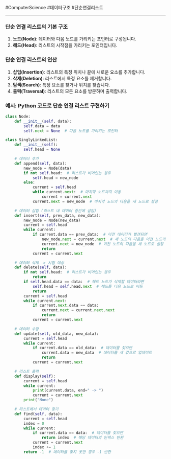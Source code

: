 #ComputerScience #데이터구조 #단순연결리스트 

---

### 단순 연결 리스트의 기본 구조

1. **노드(Node)**: 데이터와 다음 노드를 가리키는 포인터로 구성됩니다.
2. **헤드(Head)**: 리스트의 시작점을 가리키는 포인터입니다.

### 단순 연결 리스트의 연산

1. **삽입(Insertion)**: 리스트의 특정 위치나 끝에 새로운 요소를 추가합니다.
2. **삭제(Deletion)**: 리스트에서 특정 요소를 제거합니다.
3. **탐색(Search)**: 특정 요소를 찾거나 위치를 찾습니다.
4. **출력(Traversal)**: 리스트의 모든 요소를 방문하며 출력합니다.

### 예시: Python 코드로 단순 연결 리스트 구현하기

```python
class Node:
    def __init__(self, data):
        self.data = data
        self.next = None  # 다음 노드를 가리키는 포인터

class SinglyLinkedList:
    def __init__(self):
        self.head = None

    # 데이터 추가
    def append(self, data):
        new_node = Node(data)
        if not self.head:  # 리스트가 비어있는 경우
            self.head = new_node
        else:
            current = self.head
            while current.next:  # 마지막 노드까지 이동
                current = current.next
            current.next = new_node  # 마지막 노드의 다음을 새 노드로 설정

    # 데이터 삽입 (리스트 내 데이터 중간에 삽입)
    def insert(self, prev_data, new_data):
        new_node = Node(new_data)
        current = self.head
        while current:
            if current.data == prev_data:  # 이전 데이터가 발견되면
                new_node.next = current.next  # 새 노드의 다음을 이전 노드의 다음으로 설정
                current.next = new_node  # 이전 노드의 다음을 새 노드로 설정
                return
            current = current.next

    # 데이터 삭제 -> 시험 예상
    def delete(self, data):
        if not self.head:  # 리스트가 비어있는 경우
            return
        if self.head.data == data:  # 헤드 노드가 삭제할 데이터라면
            self.head = self.head.next  # 헤드를 다음 노드로 이동
            return
        current = self.head
        while current.next:
            if current.next.data == data: 
                current.next = current.next.next  
                return
            current = current.next

    # 데이터 수정
    def update(self, old_data, new_data):
        current = self.head
        while current:
            if current.data == old_data:  # 데이터를 찾으면
                current.data = new_data  # 데이터를 새 값으로 업데이트
                return
            current = current.next

    # 리스트 출력
    def display(self):
        current = self.head
        while current:
            print(current.data, end=" -> ")
            current = current.next
        print("None")

    # 리스트에서 데이터 찾기
    def find(self, data):
        current = self.head
        index = 0
        while current:
            if current.data == data:  # 데이터를 찾으면
                return index  # 해당 데이터의 인덱스 반환
            current = current.next
            index += 1
        return -1  # 데이터를 찾지 못한 경우 -1 반환
```
